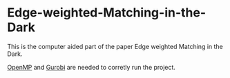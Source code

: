 # Edge-weighted-Matching-in-the-Dark

This is the computer aided part of the paper Edge weighted Matching in the Dark.

[OpenMP](https://www.openmp.org/) and [Gurobi](https://www.gurobi.com/) are needed to corretly run the project.